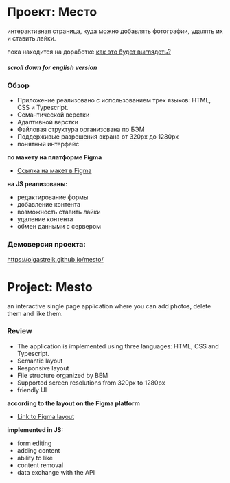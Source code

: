 # Проект: Место
интерактивная страница, куда можно добавлять фотографии, удалять их и ставить лайки.

пока находится на доработке [как это будет выглядеть?](https://olgastrelk.github.io/mesto/)
##### scroll down for english version 
### Обзор

* Приложение реализовано с использованием трех языков: HTML, CSS и Typescript.
* Семантической верстки
* Адаптивной верстки
* Файловая структура организована по БЭМ
* Поддерживые разрешения экрана от 320px до 1280px 
* понятный интерфейс

**по макету на платформе Figma**

* [Ссылка на макет в Figma](https://www.figma.com/file/2cn9N9jSkmxD84oJik7xL7/JavaScript.-Sprint-4?node-id=0%3A1)

**на JS реализованы:**
* редактирование формы
* добавление контента
* возможность ставить лайки
* удаление контента
* обмен данными с сервером

### Демоверсия проекта:
https://olgastrelk.github.io/mesto/


# Project: Mesto
 an interactive single page application where you can add photos, delete them and like them.
### Review

* The application is implemented using three languages: HTML, CSS and Typescript.
* Semantic layout
* Responsive layout
* File structure organized by BEM
* Supported screen resolutions from 320px to 1280px
* friendly UI

**according to the layout on the Figma platform**

* [Link to Figma layout](https://www.figma.com/file/2cn9N9jSkmxD84oJik7xL7/JavaScript.-Sprint-4?node-id=0%3A1)

**implemented in JS:**
* form editing
* adding content
* ability to like
* content removal
* data exchange with the API
